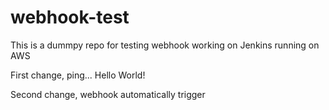 # webhook-test

This is a dummpy repo for testing webhook working on Jenkins running on AWS

First change, ping... Hello World!

Second change, webhook automatically trigger
